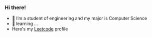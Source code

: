 ### Hi there!

- 🔭 I’m a student of engineering and my major is Computer Science
- 🌱 learning ...
- Here's my [Leetcode](https://leetcode.com/sachin108/) profile  
